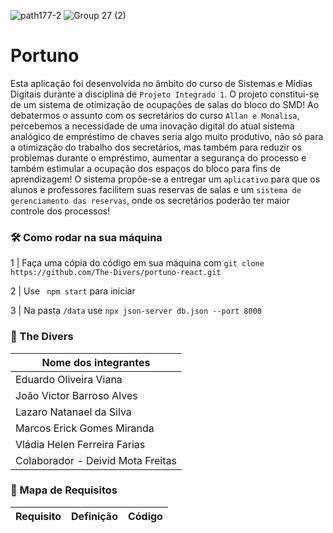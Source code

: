 ![path177-2](https://user-images.githubusercontent.com/86852231/178410101-d90a74ce-97fd-436a-8b4e-dd4555ff6e44.png)
![Group 27 (2)](https://user-images.githubusercontent.com/86852231/178804601-1b6cc383-5761-460e-98e4-d05f7bd5c703.png)


# Portuno


Esta aplicação foi desenvolvida no âmbito do curso de Sistemas e Mídias Digitais durante a disciplina de `Projeto Integrado 1`. O projeto constitui-se de um sistema de otimização de ocupações de salas do bloco do SMD! Ao debatermos o assunto com os secretários do curso `Allan e Monalisa`, percebemos a necessidade de uma inovação digital do atual sistema analógico de empréstimo de chaves seria algo muito produtivo, não só para a otimização do trabalho dos secretários, mas também para reduzir os problemas durante o empréstimo, aumentar a segurança do processo e também estimular a ocupação dos espaços do bloco para fins de aprendizagem! O sistema propõe-se a entregar um `aplicativo` para que os alunos e professores facilitem suas reservas de salas e um `sistema de gerenciamento das reservas`, onde os secretários poderão ter maior controle dos processos!

### 🛠 Como rodar na sua máquina
 1 | Faça uma cópia do código em sua máquina com `git clone https://github.com/The-Divers/portuno-react.git`
 
 2 | Use ` npm start` para iniciar
 
 3 | Na pasta `/data` use `npx json-server db.json --port 8000`
 
### 👥 The Divers
| Nome dos integrantes  |
| ------------------- |
| Eduardo Oliveira Viana |
| João Victor Barroso Alves |
| Lazaro Natanael da Silva |
| Marcos Erick Gomes Miranda |
| Vládia Helen Ferreira Farias |
| Colaborador - Deivid Mota Freitas |

### 🎯 Mapa de Requisitos

| Requisito  |  Definição  |  Código   |
| ------------------- | ------------------- |--------------------------------|

